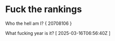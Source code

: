 # Fuck the rankings

Who the hell am I?
{ 20708106 }

What fucking year is it?
[ 2025-03-16T06:56:40Z ]
